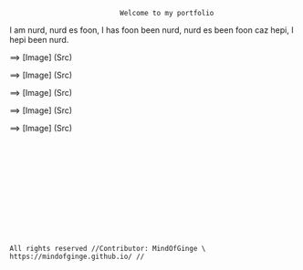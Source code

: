                                Welcome to my portfolio
I am nurd, nurd es foon, I has foon been nurd, nurd es been foon caz hepi, I hepi been nurd.



⟹ [Image]
(Src)

⟹ [Image]
(Src)

⟹ [Image]
(Src)

⟹ [Image]
(Src)

⟹ [Image]
(Src)


```













All rights reserved //Contributor: MindOfGinge \ https://mindofginge.github.io/ //
